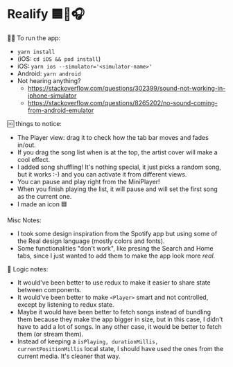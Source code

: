 # Realify 🟦🧘🎧

🧑‍💻 To run the app:

- `yarn install`
- (iOS: `cd iOS && pod install`)
- iOS: `yarn ios --simulator='<simulator-name>'`
- Android: `yarn android`
- Not hearing anything?
  - https://stackoverflow.com/questions/302399/sound-not-working-in-iphone-simulator
  - https://stackoverflow.com/questions/8265202/no-sound-coming-from-android-emulator

🆒 things to notice:

- The Player view: drag it to check how the tab bar moves and fades in/out.
- If you drag the song list when is at the top, the artist cover will make a cool effect.
- I added song shuffling! It's nothing special, it just picks a random song, but it works :-) and you can activate it from different views.
- You can pause and play right from the MiniPlayer!
- When you finish playing the list, it will pause and will set the first song as the current one.
- I made an icon 🟦

Misc Notes:

- I took some design inspiration from the Spotify app but using some of the Real design language (mostly colors and fonts).
- Some functionalities "don't work", like presing the Search and Home tabs, since I just wanted to add them to make the app look more _real_.

🧐 Logic notes:

- It would've been better to use redux to make it easier to share state between components.
- It would've been better to make `<Player>` smart and not controlled, except by listening to redux state.
- Maybe it would have been better to fetch songs instead of bundling them because they make the app bigger in size, but in this case, I didn't have to add a lot of songs. In any other case, it would be better to fetch them (or stream them).
- Instead of keeping a `isPlaying, durationMillis, currentPositionMillis` local state, I should have used the ones from the current media. It's cleaner that way.
